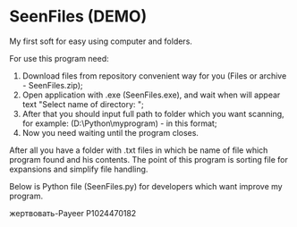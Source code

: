 # SeenFiles (DEMO)
My first soft for easy using computer and folders.

For use this program need:
1) Download files from repository convenient way for you (Files or archive - SeenFiles.zip);
2) Open application with .exe (SeenFiles.exe), and wait when will appear text "Select name of directory: ";
3) After that you should input full path to folder which you want scanning, for example: (D:\Python\myprogram) - in this format;
4) Now you need waiting until the program closes.

After all you have a folder with .txt files in which be name of file which program found and his contents.
The point of this program is sorting file for expansions and simplify file handling.


Below is Python file (SeenFiles.py) for developers which want improve my program.

жертвовать-Payeer P1024470182
